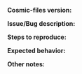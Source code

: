 <!--
Please include in the title whether this is a bug report or a feature request.

Also, please search existing issues (both open and closed) to make sure what you're reporting or requesting hasn't already been reported or requested.

If this is a question or general discussion topic, please start a conversation in our chat https://chat.pop-os.org in the ~cosmic-epoch channel.
-->

**Cosmic-files version:**
<!-- (run `apt policy cosmic-files`, or the appropriate substitution for your package manager) -->

**Issue/Bug description:**

**Steps to reproduce:**

**Expected behavior:**

**Other notes:**
